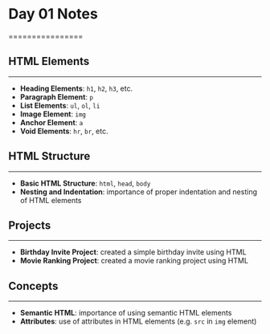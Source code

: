 # Day 01 Notes
================

## HTML Elements
------------

* **Heading Elements**: `h1`, `h2`, `h3`, etc.
* **Paragraph Element**: `p`
* **List Elements**: `ul`, `ol`, `li`
* **Image Element**: `img`
* **Anchor Element**: `a`
* **Void Elements**: `hr`, `br`, etc.

## HTML Structure
-------------

* **Basic HTML Structure**: `html`, `head`, `body`
* **Nesting and Indentation**: importance of proper indentation and nesting of HTML elements

## Projects
---------

* **Birthday Invite Project**: created a simple birthday invite using HTML
* **Movie Ranking Project**: created a movie ranking project using HTML

## Concepts
------------

* **Semantic HTML**: importance of using semantic HTML elements
* **Attributes**: use of attributes in HTML elements (e.g. `src` in `img` element)